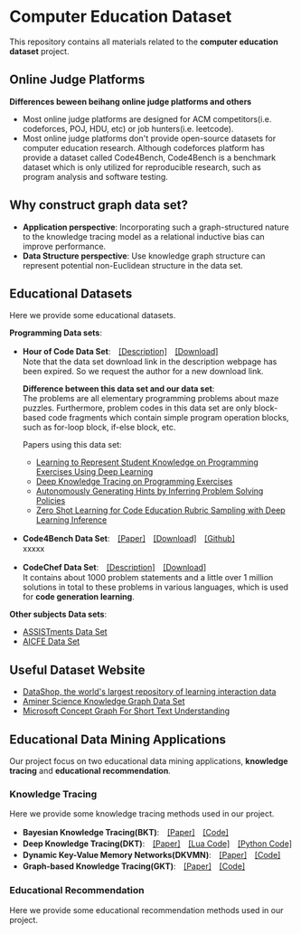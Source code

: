# Computer Education Dataset

This repository contains all materials related to the **computer education dataset** project.




## Online Judge Platforms
**Differences beween beihang online judge platforms and others**
- Most online judge platforms are designed for ACM competitors(i.e. codeforces, POJ, HDU, etc) or job hunters(i.e. leetcode). 
- Most online judge platforms don't provide open-source datasets for computer education research. Although codeforces platform has provide a dataset called Code4Bench, Code4Bench is a benchmark dataset which is only utilized for reproducible research, such as program analysis and software testing.

## Why construct graph data set?
- **Application perspective**: Incorporating such a graph-structured nature to the knowledge tracing model as a relational inductive bias can improve performance.
- **Data Structure perspective**: Use knowledge graph structure can represent potential non-Euclidean structure in the data set.

## Educational Datasets
Here we provide some educational datasets.

**Programming Data sets**: 

- **Hour of Code Data Set**:　[\[Description\]](https://code.org/research)　[\[Download\]](https://web.archive.org/web/20150503235202/https://code.org/files/anonymizeddata.zip)  
  Note that the data set download link in the description webpage has been expired. So we request the author for a new download link.

  **Difference between this data set and our data set**:  
  The problems are all elementary programming problems about maze puzzles. Furthermore, problem codes in this data set are only block-based code fragments which contain simple program operation blocks, such as for-loop block, if-else block, etc.
  
  Papers using this data set:  
  - [Learning to Represent Student Knowledge on Programming Exercises Using Deep Learning](http://educationaldatamining.org/EDM2017/proc_files/papers/paper_129.pdf)
  - [Deep Knowledge Tracing on Programming Exercises](https://dl.acm.org/doi/10.1145/3051457.3053985)
  - [Autonomously Generating Hints by Inferring Problem Solving Policies](https://web.stanford.edu/~cpiech/bio/papers/inferringProblemSolvingPolicies.pdf)
  - [Zero Shot Learning for Code Education Rubric Sampling with Deep Learning Inference](https://arxiv.org/pdf/1809.01357.pdf)

- **Code4Bench Data Set**:　[\[Paper\]](https://www.sciencedirect.com/science/article/pii/S1045926X18302489)　[\[Download\]](https://zenodo.org/record/2582968/files/code4bench.rar)　[\[Github\]](https://github.com/code4bench/Code4Bench)  
  xxxxx

- **CodeChef Data Set**:　[\[Description\]](https://www.kaggle.com/arjoonn/codechef-competitive-programming)　[\[Download\]](https://www.kaggle.com/arjoonn/codechef-competitive-programming/download)  
  It contains about 1000 problem statements and a little over 1 million solutions in total to these problems in various languages, which is used for **code generation learning**.
  

**Other subjects Data sets**:
- [ASSISTments Data Set](https://sites.google.com/site/assistmentsdata/)
- [AICFE Data Set](http://www.bnu-ai.cn/data)



## Useful Dataset Website

- [DataShop, the world's largest repository of learning interaction data](https://pslcdatashop.web.cmu.edu/index.jsp?datasets=public)
- [Aminer Science Knowledge Graph Data Set](https://www.aminer.org/scikg)  
- [Microsoft Concept Graph For Short Text Understanding](https://concept.research.microsoft.com/Home/Introduction)


## Educational Data Mining Applications
Our project focus on two educational data mining applications, **knowledge tracing** and **educational recommendation**.

### Knowledge Tracing
Here we provide some knowledge tracing methods used in our project.

- **Bayesian Knowledge Tracing(BKT)**:　[\[Paper\]](http://act-r.psy.cmu.edu/wordpress/wp-content/uploads/2012/12/893CorbettAnderson1995.pdf)　[\[Code\]](https://github.com/CAHLR/pyBKT)
- **Deep Knowledge Tracing(DKT)**:　[\[Paper\]](https://stanford.edu/~cpiech/bio/papers/deepKnowledgeTracing.pdf)　[\[Lua Code\]](https://github.com/chrispiech/DeepKnowledgeTracing)　[\[Python Code\]](https://github.com/lccasagrande/Deep-Knowledge-Tracing)
- **Dynamic Key-Value Memory Networks(DKVMN)**:　[\[Paper\]](https://arxiv.org/pdf/1611.08108.pdf)　[\[Code\]](https://github.com/jennyzhang0215/DKVMN)
- **Graph-based Knowledge Tracing(GKT)**:　[\[Paper\]](https://dl.acm.org/doi/10.1145/3350546.3352513)　[\[Code\]](xxxx)

### Educational Recommendation
Here we provide some educational recommendation methods used in our project.

